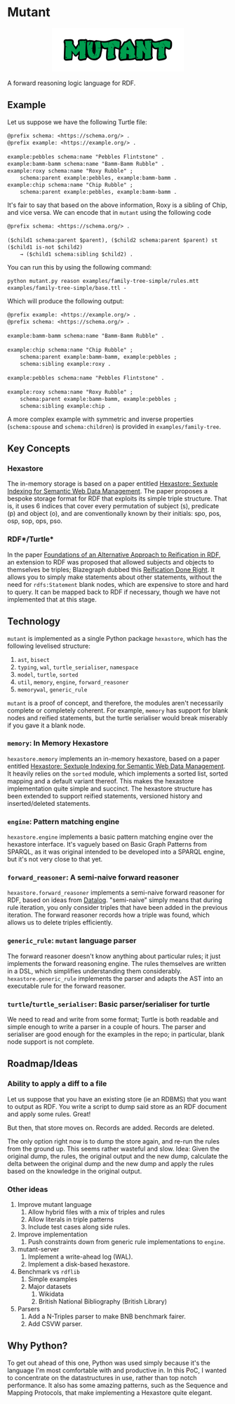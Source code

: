 # Mutant

<p align="center"><img src="./assets/logo.svg" alt="mutant logo" height="100" style="max-width:100%"></p>

A forward reasoning logic language for RDF.

## Example

Let us suppose we have the following Turtle file:

```
@prefix schema: <https://schema.org/> .
@prefix example: <https://example.org/> .

example:pebbles schema:name "Pebbles Flintstone" .
example:bamm-bamm schema:name "Bamm-Bamm Rubble" .
example:roxy schema:name "Roxy Rubble" ;
    schema:parent example:pebbles, example:bamm-bamm .
example:chip schema:name "Chip Rubble" ;
    schema:parent example:pebbles, example:bamm-bamm .
```

It's fair to say that based on the above information, Roxy is a sibling of Chip, and vice versa. We can encode that in `mutant` using the following code

```
@prefix schema: <https://schema.org/> .

($child1 schema:parent $parent), ($child2 schema:parent $parent) st ($child1 is-not $child2)
    → ($child1 schema:sibling $child2) .
```

You can run this by using the following command:

    python mutant.py reason examples/family-tree-simple/rules.mtt examples/family-tree-simple/base.ttl -

Which will produce the following output:

```
@prefix example: <https://example.org/> .
@prefix schema: <https://schema.org/> .

example:bamm-bamm schema:name "Bamm-Bamm Rubble" .

example:chip schema:name "Chip Rubble" ;
    schema:parent example:bamm-bamm, example:pebbles ;
    schema:sibling example:roxy .

example:pebbles schema:name "Pebbles Flintstone" .

example:roxy schema:name "Roxy Rubble" ;
    schema:parent example:bamm-bamm, example:pebbles ;
    schema:sibling example:chip .
```

A more complex example with symmetric and inverse properties (`schema:spouse` and `schema:children`) is provided in `examples/family-tree`.

## Key Concepts

### Hexastore

The in-memory storage is based on a paper entitled [Hexastore: Sextuple Indexing for Semantic Web Data Management][1]. The paper proposes a bespoke storage format for RDF that exploits its simple triple structure. That is,
it uses 6 indices that cover every permutation of subject (s), predicate (p) and object (o), and are conventionally known by their initials: spo, pos, osp, sop, ops, pso.

### RDF*/Turtle*

In the paper [Foundations of an Alternative Approach to Reification in RDF][3], an extension to RDF was proposed that allowed subjects and objects to themselves be triples; Blazegraph dubbed this [Reification Done Right][4]. It allows you to simply make statements about other statements, without the need for `rdfs:Statement` blank nodes, which are expensive to store and hard to query. It can be mapped back to RDF if necessary, though we have not implemented that at this stage.

## Technology

`mutant` is implemented as a single Python package `hexastore`, which has the following levelised structure:

1. `ast`, `bisect`
2. `typing`, `wal`, `turtle_serialiser`, `namespace`
3. `model`, `turtle`, `sorted`
4. `util`, `memory`, `engine`, `forward_reasoner`
5. `memorywal`, `generic_rule`

`mutant` is a proof of concept, and therefore, the modules aren't necessarily complete or completely coherent. For example, `memory` has support for blank nodes and reified statements, but the turtle serialiser would break miserably if you gave it a blank node.

### `memory`: In Memory Hexastore

`hexastore.memory` implements an in-memory hexastore, based on a paper entitled [Hexastore: Sextuple Indexing for Semantic Web Data Management][1]. It heavily relies on the `sorted` module, which implements a sorted list, sorted mapping and a default variant thereof. This makes the hexastore implementation quite simple and succinct. The hexastore structure has been extended to support reified statements, versioned history and inserted/deleted statements.

### `engine`: Pattern matching engine

`hexastore.engine` implements a basic pattern matching engine over the hexastore interface. It's vaguely based on Basic Graph Patterns from SPARQL, as it was original intended to be developed into a SPARQL engine, but it's not very close to that yet.

### `forward_reasoner`: A semi-naive forward reasoner

`hexastore.forward_reasoner` implements a semi-naive forward reasoner for RDF, based on ideas from [Datalog][2]. "semi-naive" simply means that during rule iteration, you only consider triples that have been added in the previous iteration. The forward reasoner records how a triple was found, which allows us to delete triples efficiently.

### `generic_rule`: `mutant` language parser

The forward reasoner doesn't know anything about particular rules; it just implements the forward reasoning engine. The rules themselves are written in a DSL, which simplifies understanding them considerably. `hexastore.generic_rule` implements the parser and adapts the AST into an executable rule for the forward reasoner.

### `turtle`/`turtle_serialiser`: Basic parser/serialiser for turtle

We need to read and write from some format; Turtle is both readable and simple enough to write a parser in a couple of hours. The parser and serialiser are good enough for the examples in the repo; in particular, blank node support is not complete.

## Roadmap/Ideas

### Ability to apply a diff to a file

Let us suppose that you have an existing store (ie an RDBMS) that you want to output as RDF. You write a script to dump said store as an RDF document and apply some rules. Great!

But then, that store moves on. Records are added. Records are deleted.

The only option right now is to dump the store again, and re-run the rules from the ground up. This seems rather wasteful and slow. Idea: Given the original dump, the rules, the original output and the new dump, calculate the delta between the original dump and the new dump and apply the rules based on the knowledge in the original output.

### Other ideas
1. Improve mutant language
    1. Allow hybrid files with a mix of triples and rules
    2. Allow literals in triple patterns
    3. Include test cases along side rules.
2. Improve implementation
    1. Push constraints down from generic rule implementations to `engine`.
3. mutant-server
    1. Implement a write-ahead log (WAL).
    2. Implement a disk-based hexastore.
4. Benchmark vs `rdflib`
    1. Simple examples
    2. Major datasets
        1. Wikidata
        2. British National Bibliography (British Library)
5. Parsers
    1. Add a N-Triples parser to make BNB benchmark fairer.
    2. Add CSVW parser.

## Why Python?

To get out ahead of this one, Python was used simply because it's the language I'm most comfortable with and productive in. In this PoC, I wanted to concentrate on the datastructures in use, rather than top notch performance. It also has some amazing patterns, such as the Sequence and Mapping Protocols, that make implementing a Hexastore quite elegant.

[1]: https://people.csail.mit.edu/tdanford/6830papers/weiss-hexastore.pdf
[2]: https://en.wikipedia.org/wiki/Datalog
[3]: https://arxiv.org/pdf/1406.3399.pdf
[4]: https://wiki.blazegraph.com/wiki/index.php/Reification_Done_Right
